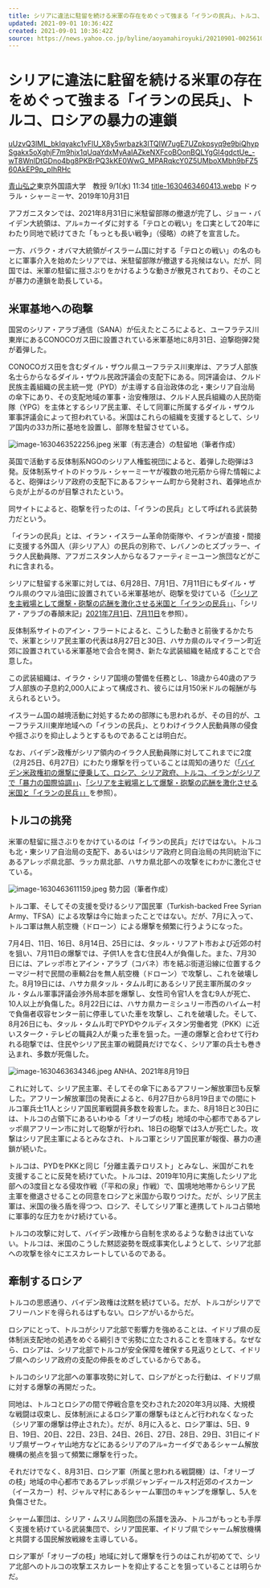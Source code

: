 ```yaml
---
title: シリアに違法に駐留を続ける米軍の存在をめぐって強まる「イランの民兵」、トルコ、ロシアの暴力の連鎖（青山弘之） - 個人 - Yahoo!ニュース
updated: 2021-09-01 10:36:42Z
created: 2021-09-01 10:36:42Z
source: https://news.yahoo.co.jp/byline/aoyamahiroyuki/20210901-00256105
---
```


# シリアに違法に駐留を続ける米軍の存在をめぐって強まる「イランの民兵」、トルコ、ロシアの暴力の連鎖

[uUzvQ3lML_bkIqyakc1vFlU_X8y5wrbazk3lTQIW7ugE7UZpkpsyq9e9biQhypSgakx5oXghjF7m9hjx1qUqaYdxMyAaIAZkeNXFcoBOonBQLYgGl4gdctUe_-wT8WnlDtGDno4bg8PKBrPQ3kKE0WwG_MPARqkcY0Z5UMboXMbh9bFZ560AkEP9p_pIhRHc](../_resources/uUzvQ3lML_bkIqyakc1vFlU_X8y5wrbazk3lTQIW7ugE7UZpkpsyq9e9biQhypSgakx5oXghjF7m9hjx1qUqaYdxMyAaIAZkeNXFcoBOonBQLYgGl4gdctUe_-wT8WnlDtGDno4bg8PKBrPQ3kKE0WwG_MPARqkcY0Z5UMboXMbh9bFZ560AkEP9p_pIhRHc)

[青山弘之](https://news.yahoo.co.jp/byline/aoyamahiroyuki)東京外国語大学　教授
9/1(水) 11:34
[title-1630463460413.webp](../_resources/title-1630463460413.webp)
ドゥラル・シャーミーヤ、2019年10月31日

アフガニスタンでは、2021年8月31日に米駐留部隊の撤退が完了し、ジョー・バイデン大統領は、アル=カーイダに対する「テロとの戦い」を口実として20年にわたり同地で続けてきた「もっとも長い戦争」（侵略）の終了を宣言した。

一方、バラク・オバマ大統領がイスラーム国に対する「テロとの戦い」の名のもとに軍事介入を始めたシリアでは、米駐留部隊が撤退する兆候はない。だが、同国では、米軍の駐留に揺さぶりをかけるような動きが散見されており、そのことが暴力の連鎖を助長している。

## 米軍基地への砲撃

国営のシリア・アラブ通信（SANA）が伝えたところによると、ユーフラテス川東岸にあるCONOCOガス田に設置されている米軍基地に8月31日、迫撃砲弾2発が着弾した。

CONOCOガス田を含むダイル・ザウル県ユーフラテス川東岸は、アラブ人部族名士らからなるダイル・ザウル民政評議会の支配下にある。同評議会は、クルド民族主義組織の民主統一党（PYD）が主導する自治政体の北・東シリア自治局の傘下にあり、その支配地域の軍事・治安権限は、クルド人民兵組織の人民防衛隊（YPG）を主体とするシリア民主軍、そして同軍に所属するダイル・ザウル軍事評議会によって担われている。米国はこれらの組織を支援するとして、シリア国内の33カ所に基地を設置し、部隊を駐留させている。

![image-1630463522256.jpeg](../_resources/image-1630463522256.jpeg)
米軍（有志連合）の駐留地（筆者作成）

英国で活動する反体制系NGOのシリア人権監視団によると、着弾した砲弾は3発。反体制系サイトのドゥラル・シャーミーヤが複数の地元筋から得た情報によると、砲弾はシリア政府の支配下にあるフシャーム町から発射され、着弾地点から炎が上がるのが目撃されたという。

同サイトによると、砲撃を行ったのは、「イランの民兵」として呼ばれる武装勢力だという。

「イランの民兵」とは、イラン・イスラーム革命防衛隊や、イランが直接・間接に支援する外国人（非シリア人）の民兵の別称で、レバノンのヒズブッラー、イラク人民動員隊、アフガニスタン人からなるファーティミーユーン旅団などがこれに含まれる。

シリアに駐留する米軍に対しては、6月28日、7月1日、7月11日にもダイル・ザウル県のウマル油田に設置されている米軍基地が、砲撃を受けている（[「シリアを主戦場として爆撃・砲撃の応酬を激化させる米国と「イランの民兵」」](https://news.yahoo.co.jp/byline/aoyamahiroyuki/20210629-00245365)、「シリア・アラブの春顛末記」[2021年7月1日](http://syriaarabspring.info/?p=80263)、[7月11日](http://syriaarabspring.info/?p=80458)を参照）。

反体制系サイトのアイン・フラートによると、こうした動きと前後するかたちで、米軍とシリア民主軍の代表は8月27日と30日、ハサカ県のルマイラーン町近郊に設置されている米軍基地で会合を開き、新たな武装組織を結成することで合意した。

この武装組織は、イラク・シリア国境の警備を任務とし、18歳から40歳のアラブ人部族の子息約2,000人によって構成され、彼らには月150米ドルの報酬が与えられるという。

イスラーム国の越境活動に対処するための部隊にも思われるが、その目的が、ユーフラテス川東岸地域への「イランの民兵」、とりわけイラク人民動員隊の侵食や揺さぶりを抑止しようとするものであることは明白だ。

なお、バイデン政権がシリア領内のイラク人民動員隊に対してこれまでに2度（2月25日、6月27日）にわたり爆撃を行っていることは周知の通りだ（[「バイデン米政権初の爆撃に便乗して、ロシア、シリア政府、トルコ、イランがシリアで「暴力の国際協調」」](https://news.yahoo.co.jp/byline/aoyamahiroyuki/20210227-00224784)、[「シリアを主戦場として爆撃・砲撃の応酬を激化させる米国と「イランの民兵」」](https://news.yahoo.co.jp/byline/aoyamahiroyuki/20210629-00245365)を参照）。

## トルコの挑発

米軍の駐留に揺さぶりをかけているのは「イランの民兵」だけではない。トルコも北・東シリア自治局の支配下、あるいはシリア政府と同自治局の共同統治下にあるアレッポ県北部、ラッカ県北部、ハサカ県北部への攻撃をにわかに激化させている。

![image-1630463611159.jpeg](../_resources/image-1630463611159.jpeg)
勢力図（筆者作成）

トルコ軍、そしてその支援を受けるシリア国民軍（Turkish-backed Free Syrian Army、TFSA）による攻撃は今に始まったことではない。だが、7月に入って、トルコ軍は無人航空機（ドローン）による爆撃を頻繁に行うようになった。

7月4日、11日、16日、8月14日、25日には、タッル・リフアト市および近郊の村を狙い、7月11日の爆撃では、子供1人を含む住民4人が負傷した。また、7月30日には、アレッポ市とアイン・アラブ（コバネ）市を結ぶ街道沿線に位置するクーマジー村で民間の車輌2台を無人航空機（ドローン）で攻撃し、これを破壊した。8月19日には、ハサカ県タッル・タムル町にあるシリア民主軍所属のタッル・タムル軍事評議会渉外局本部を爆撃し、女性司令官1人を含む9人が死亡、10人以上が負傷した。8月22日には、ハサカ県カーミシュリー市西のハイムー村で負傷者収容センター前に停車していた車を攻撃し、これを破壊した。そして、8月26日にも、タッル・タムル町でPYDやクルディスタン労働者党（PKK）に近いスターク・テレビの職員2人が乗った車を狙った。一連の爆撃と合わせて行われる砲撃では、住民やシリア民主軍の戦闘員だけでなく、シリア軍の兵士も巻き込まれ、多数が死傷した。

![image-1630463634346.jpeg](../_resources/image-1630463634346.jpeg)
ANHA、2021年8月19日

これに対して、シリア民主軍、そしてその傘下にあるアフリーン解放軍団も反撃した。アフリーン解放軍団の発表によると、6月27日から8月19日までの間にトルコ軍兵士11人とシリア国民軍戦闘員多数を殺害した。また、8月18日と30日には、トルコの占領下にあるいわゆる「オリーブの枝」地域の中心都市であるアレッポ県アフリーン市に対して砲撃が行われ、18日の砲撃では3人が死亡した。攻撃はシリア民主軍によるとみなされ、トルコ軍とシリア国民軍が報復、暴力の連鎖が続いた。

トルコは、PYDをPKKと同じ「分離主義テロリスト」とみなし、米国がこれを支援することに反発を続けていた。トルコは、2019年10月に実施したシリア北部への3度目となる侵攻作戦（「平和の泉」作戦）で、国境地地帯からシリア民主軍を撤退させることの同意をロシアと米国から取りつけた。だが、シリア民主軍は、米国の後ろ盾を得つつ、ロシア、そしてシリア軍と連携してトルコ占領地に軍事的な圧力をかけ続けている。

トルコの攻撃に対して、バイデン政権から自制を求めるような動きは出ていない。トルコは、米国のこうした黙認姿勢を既成事実化しようとして、シリア北部への攻撃を徐々にエスカレートしているのである。

## 牽制するロシア

トルコの思惑通り、バイデン政権は沈黙を続けている。だが、トルコがシリアでフリーハンドを得られるはずもない。ロシアがいるからだ。

ロシアにとって、トルコがシリア北部で影響力を強めることは、イドリブ県の反体制派支配地の処遇をめぐる綱引きで劣勢に立たされることを意味する。なぜなら、ロシアは、シリア北部でトルコが安全保障を確保する見返りとして、イドリブ県へのシリア政府の支配の伸長をめざしているからである。

トルコのシリア北部への軍事攻勢に対して、ロシアがとった行動は、イドリブ県に対する爆撃の再開だった。

同地は、トルコとロシアの間で停戦合意を交わされた2020年3月以降、大規模な戦闘は収束し、反体制派によるロシア軍の爆撃もほとんど行われなくなった（シリア軍の爆撃は停止された）。だが、8月に入ると、ロシア軍は、5日、9日、19日、20日、22日、23日、24日、26日、27日、28日、29日、31日にイドリブ県ザーウィヤ山地方などにあるシリアのアル=カーイダであるシャーム解放機構の拠点を狙って頻繁に爆撃を行った。

それだけでなく、8月31日、ロシア軍（所属と思われる戦闘機）は、「オリーブの枝」地域の中心都市であるアレッポ県ジャンディールス村近郊のイスカーン（イースカー）村、ジャルマ村にあるシャーム軍団のキャンプを爆撃し、5人を負傷させた。

シャーム軍団は、シリア・ムスリム同胞団の系譜を汲み、トルコがもっとも手厚く支援を続けている武装集団で、シリア国民軍、イドリブ県でシャーム解放機構と共闘する国民解放戦線を主導している。

ロシア軍が「オリーブの枝」地域に対して爆撃を行うのはこれが初めてで、シリア北部へのトルコの攻撃エスカレートを抑止することを狙っていることは明らかだ。